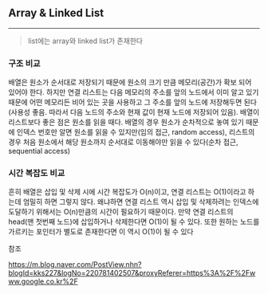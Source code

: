 ## Array & Linked List
---


> list에는 array와 linked list가 존재한다

### 구조 비교

배열은 원소가 순서대로 저장되기 때문에 원소의 크기 만큼 메모리(공간)가 확보 되어 있어야 한다. 하지만 연결 리스트는 다음 메모리의 주소를 앞의 노드에서 이미 알고 있기 때문에 어떤 메모리든 비어 있는 곳을 사용하고 그 주소를 앞의 노드에 저장해두면 된다(사용성 좋음. 따라서 다음 노드의 주소와 현재 값이 현재 노드에 저장되어 있음). 배열이 리스트보다 좋은 점은 원소를 읽을 때다. 배열의 경우 원소가 순차적으로 놓여 있기 때문에 인덱스 번호만 알면 원소를 읽을 수 있지만(임의 접근, random access), 리스트의 경우 처음 원소에서 해당 원소까지 순서대로 이동해야만 읽을 수 있다(순차 접근, sequential access)

### 시간 복잡도 비교

흔히 배열은 삽입 및 삭제 시에 시간 복잡도가 O(n)이고, 연결 리스트는 O(1)이라고 하는데 엄밀히 하면 그렇지 않다. 왜냐하면 연결 리스트 역시 삽입 및 삭제하려는 인덱스에 도달하기 위해서는 O(n)만큼의 시간이 필요하기 때문이다. 만약 연결 리스트의 head(맨 첫번째 노드)에 삽입하거나 삭제한다면 O(1)이 될 수 있다. 또한 원하는 노드를 가르키는 포인터가 별도로 존재한다면 이 역시 O(1)이 될 수 있다

참조

https://m.blog.naver.com/PostView.nhn?blogId=kks227&logNo=220781402507&proxyReferer=https%3A%2F%2Fwww.google.co.kr%2F
